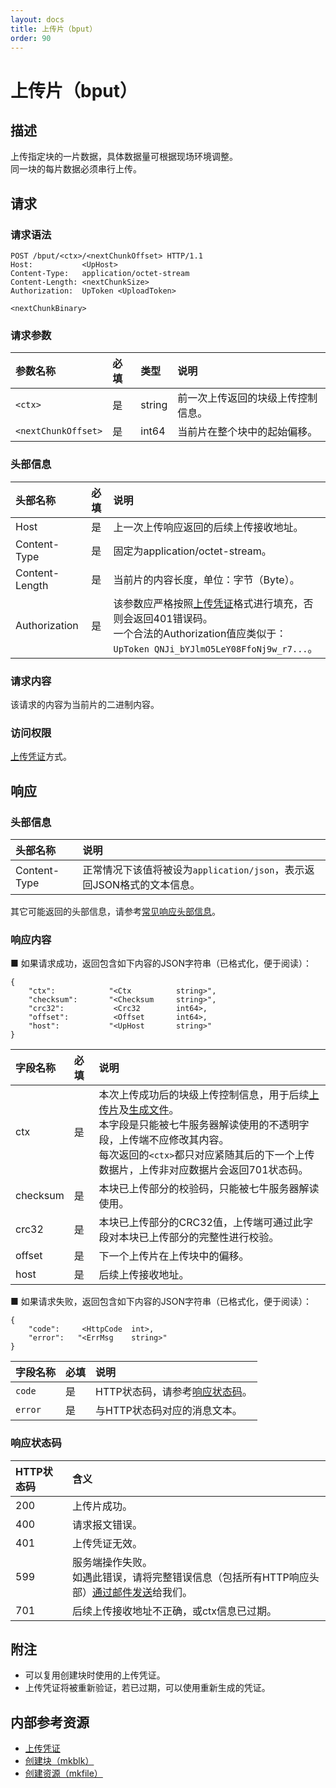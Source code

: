 ```yaml
---
layout: docs
title: 上传片（bput）
order: 90
---
```


<a id="bput"></a>
# 上传片（bput）

<a id="bput-description"></a>
## 描述

上传指定块的一片数据，具体数据量可根据现场环境调整。  
同一块的每片数据必须串行上传。  

<a id="bput-request"></a>
## 请求

<a id="bput-request-syntax"></a>
### 请求语法

```
POST /bput/<ctx>/<nextChunkOffset> HTTP/1.1
Host:           <UpHost>
Content-Type:   application/octet-stream
Content-Length: <nextChunkSize>
Authorization:  UpToken <UploadToken>

<nextChunkBinary>
```

<a id="bput-request-params"></a>
### 请求参数

参数名称            | 必填  | 类型   | 说明
:------------------ | :---  | :----- | :------------------------------
`<ctx>`             | 是    | string | 前一次上传返回的块级上传控制信息。
`<nextChunkOffset>` | 是    | int64  | 当前片在整个块中的起始偏移。

<a id="bput-request-headers"></a>
### 头部信息

头部名称       | 必填 | 说明
:------------- | :--- | :-------------------------------------
Host           | 是   | 上一次上传响应返回的后续上传接收地址。
Content-Type   | 是   | 固定为application/octet-stream。
Content-Length | 是   | 当前片的内容长度，单位：字节（Byte）。
Authorization  | 是   | 该参数应严格按照[上传凭证][uploadTokenHref]格式进行填充，否则会返回401错误码。<br>一个合法的Authorization值应类似于：`UpToken QNJi_bYJlmO5LeY08FfoNj9w_r7...`。

<a id="bput-request-body"></a>
### 请求内容

该请求的内容为当前片的二进制内容。

<a id="bput-request-auth"></a>
### 访问权限

[上传凭证][uploadTokenHref]方式。

<a id="bput-response"></a>
## 响应

<a id="bput-response-headers"></a>
### 头部信息

头部名称      | 说明                              
:------------ | :--------------------------------------------------------------------
Content-Type  | 正常情况下该值将被设为`application/json`，表示返回JSON格式的文本信息。

其它可能返回的头部信息，请参考[常见响应头部信息][commonHttpResponseHeaderHref]。

<a id="bput-response-body"></a>
### 响应内容

■ 如果请求成功，返回包含如下内容的JSON字符串（已格式化，便于阅读）：  

```
{
	"ctx":            "<Ctx          string>", 
    "checksum":       "<Checksum     string>",
    "crc32":           <Crc32        int64>,
    "offset":          <Offset       int64>,
    "host":           "<UpHost       string>"
}
```

字段名称       | 必填 | 说明
:------------- | :--- | :------------------------------
ctx            | 是   | 本次上传成功后的块级上传控制信息，用于后续[上传片](bput.html)及[生成文件](mkfile.html)。<br>本字段是只能被七牛服务器解读使用的不透明字段，上传端不应修改其内容。<br>每次返回的`<ctx>`都只对应紧随其后的下一个上传数据片，上传非对应数据片会返回701状态码。
checksum       | 是   | 本块已上传部分的校验码，只能被七牛服务器解读使用。
crc32          | 是   | 本块已上传部分的CRC32值，上传端可通过此字段对本块已上传部分的完整性进行校验。
offset         | 是   | 下一个上传片在上传块中的偏移。
host           | 是   | 后续上传接收地址。

■ 如果请求失败，返回包含如下内容的JSON字符串（已格式化，便于阅读）：  

```
{
	"code":     <HttpCode  int>, 
    "error":   "<ErrMsg    string>"
}
```

字段名称     | 必填 | 说明                              
:----------- | :--- | :--------------------------------------------------------------------
`code`       | 是   | HTTP状态码，请参考[响应状态码](#bput-response-status)。
`error`      | 是   | 与HTTP状态码对应的消息文本。

<a id="bput-response-status"></a>
### 响应状态码

HTTP状态码 | 含义
:--------- | :--------------------------
200        | 上传片成功。
400	       | 请求报文错误。
401        | 上传凭证无效。
599	       | 服务端操作失败。<br>如遇此错误，请将完整错误信息（包括所有HTTP响应头部）[通过邮件发送][sendBugReportHref]给我们。
701        | 后续上传接收地址不正确，或ctx信息已过期。

<a id="bput-remarks"></a>
## 附注

- 可以复用创建块时使用的上传凭证。  
- 上传凭证将被重新验证，若已过期，可以使用重新生成的凭证。  

<a id="bput-internal-resources"></a>
## 内部参考资源

- [上传凭证][uploadTokenHref]
- [创建块（mkblk）](mkblk.html)
- [创建资源（mkfile）](mkfile.html)

[sendBugReportHref]:            mailto:support@qiniu.com?subject=599错误日志     "发送错误报告"
[uploadTokenHref]:              ../security/upload-token.html                    "上传凭证"
[commonHttpResponseHeaderHref]: ../extended-headers.html                         "常见响应头部信息"
